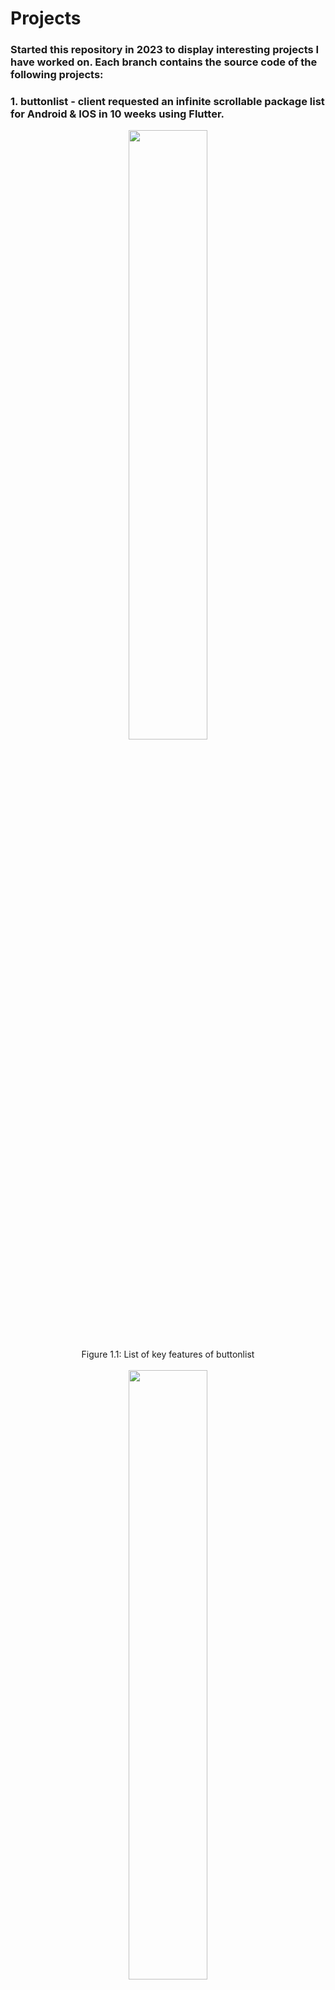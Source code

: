 # Projects
### Started this repository in 2023 to display interesting projects I have worked on. Each branch contains the source code of the following projects:
  
### 1. buttonlist -  client requested an infinite scrollable package list for Android & IOS in 10 weeks using Flutter.
<p align = "center">
<img src = "https://github.com/darylng154/Projects/blob/main/README_files/buttonlist_classes.png?raw=true" width=50% height=50%>
  <br>
Figure 1.1: List of key features of buttonlist
  <br>
  <br>
<img src = "https://github.com/darylng154/Projects/blob/main//README_files/buttonlist_features.png?raw=true" width=50% height=50%>
  <br>
Figure 1.2: List of classes used in buttonlist
  <br>
  <br>
</p>

<br>
<br>

### 2. cache_sim - Cache Simulator: Models 7 different cache configs and prints: # of hits & hit rate & etc.
<p align = "center">
<img src = "https://github.com/darylng154/Projects/blob/main/README_files/cache_sim-1.png?raw=true" width=50% height=50%>
  <br>
Figure 2.1: Terminal Output of Cache Simulator (1)
  <br>
  <br>
<img src = "https://github.com/darylng154/Projects/blob/main//README_files/cache_sim-2.png?raw=true" width=50% height=50%>
  <br>
Figure 2.2: Terminal Output of Cache Simulator (2)
  <br>
  <br>
</p>

<br>
<br>

### 3. mips_emu_pipeline - MIPS Emulator with Pipelines. Runs basic MIPS assembly program while passing instr to pipelines.
<p align = "center">
<img src = "https://github.com/darylng154/Projects/blob/main/README_files/mips_emu_pipeline-1.png?raw=true" width=50% height=50%>
  <br>
Figure 3.1: Terminal Output of MIPS Emulator with Pipelines (1)
  <br>
  <br>
<img src = "https://github.com/darylng154/Projects/blob/main//README_files/mips_emu_pipeline-2.png?raw=true" width=50% height=50%>
  <br>
Figure 3.2: Terminal Output of MIPS Emulator with Pipelines (2)
  <br>
  <br>
<img src = "https://github.com/darylng154/Projects/blob/main/README_files/mips_emu_pipeline-3.png?raw=true" width=50% height=50%>
  <br>
Figure 3.3: Terminal Output of MIPS Emulator with Pipelines (3)
  <br>
  <br>
</p>

<br>
<br>

### 4. mips_emu - MIPS Emulator. Runs basic MIPS assembly program.
<p align = "center">
<img src = "https://github.com/darylng154/Projects/blob/main/README_files/mips_emu-1.png?raw=true" width=50% height=50%>
  <br>
Figure 4.1: Terminal Output of MIPS Emulator (1)
  <br>
  <br>
<img src = "https://github.com/darylng154/Projects/blob/main//README_files/mips_emu-2.png?raw=true" width=50% height=50%>
  <br>
Figure 4.2: Terminal Output of MIPS Emulator (2)
  <br>
  <br>
<img src = "https://github.com/darylng154/Projects/blob/main/README_files/mips_emu-3.png?raw=true" width=50% height=50%>
  <br>
Figure 4.3: Terminal Output of MIPS Emulator (3)
  <br>
  <br>
</p>

<br>
<br>

### 5. assembly_parser - Translates / Parses Assembly Program to Machine Code (Binary).
<p align = "center">
<img src = "https://github.com/darylng154/Projects/blob/main/README_files/assembly_parser-1.png?raw=true" width=50% height=50%>
  <br>
Figure 4: Output File after Assembly Code is parsed into Machine Code.
  <br>
  <br>
</p>

<br>
<br>
